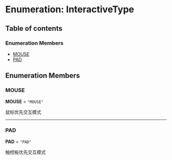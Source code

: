 # Enumeration: InteractiveType

## Table of contents

### Enumeration Members

* [MOUSE](/auto-docs/free-layout-editor/enums/InteractiveType.md#mouse)
* [PAD](/auto-docs/free-layout-editor/enums/InteractiveType.md#pad)

## Enumeration Members

### MOUSE

**MOUSE** = `"MOUSE"`

鼠标优先交互模式

***

### PAD

**PAD** = `"PAD"`

触控板优先交互模式
